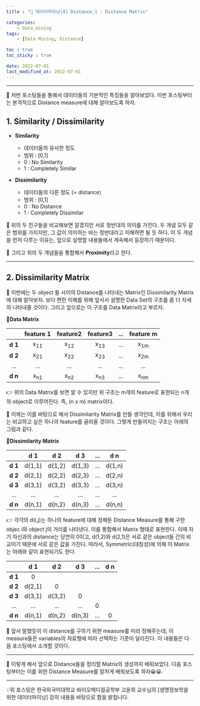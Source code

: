 ```yaml
---
title : "🧩 데이터마이닝(4) Distance_1 : Distance Matrix"

categories:
    - Data_mining
tags:
    - [Data Mining, Distance]

toc : true
toc_sticky : true

date: 2022-07-01
last_modified_at: 2022-07-01
---  
```

* * *  
  
🧩 저번 포스팅들을 통해서 데이터들의 기본적인 특징들을 알아보았다. 이번 포스팅부터는 본격적으로 Distance measure에 대해 알아보도록 하자.  
  
## 1. Similarity / Dissimilarity
  
- <b>Similarity</b>  
    - 데이터들의 유사한 정도  
    - 범위 : [0,1]  
    - 0 : No Similarity  
    - 1 : Completely Similar  
  
- <b>Dissimilarity</b>  
    - 데이터들의 다른 정도 (= distance)  
    - 범위 : [0,1]  
    - 0 : No Distance  
    - 1 : Completely Dissimilar  
  
  
🧩 위의 두 친구들을 비교해보면 알겠지만 서로 정반대의 의미를 가진다. 두 개념 모두 같은 범위를 가지지만, 그 값이 의미하는 바는 정반대라고 이해하면 될 듯 하다. 이 두 개념을 먼저 다루는 이유는, 앞으로 설명할 내용들에서 계속해서 등장하기 때문이다.  
  
🧩 그리고 위의 두 개념들을 통합해서 <b><a>Proximity</a></b>라고 한다.
  
* * *  

## 2. Dissimilarity Matrix  
  
🧩 이번에는 두 object 들 사이의 Distance를 나타내는 Matrix인 <a>Dissimilarity Matrix</a>에 대해 알아보자. 보다 편한 이해를 위해 앞서서 설명한 Data Set의 구조를 좀 더 자세히 나타내줄 것이다. 그리고 앞으로는 이 구조를 <a>Data Matrix</a>라고 부르자.  




  
<b>📝Data Matrix</b>  

||feature 1|feature2|feature3|...|feature m|
|:---:|:------:|:--------:|:--------:|:---:|:---------:|
|<b>d 1</b>|x<sub>11</sub>|x<sub>12</sub>|x<sub>13</sub>|...|x<sub>1m</sub>|
|<b>d 2</b>|x<sub>21</sub>|x<sub>22</sub>|x<sub>23</sub>|...|x<sub>2m</sub>|
|...|...|...|...|...|...|
|<b>d n</b>|x<sub>n1</sub>|x<sub>n2</sub>|x<sub>n3</sub>|...|x<sub>nm</sub>|  


  
👉 위의 Data Matrix를 보면 알 수 있지만 위 구조는 m개의 feature로 표현되는 n개의 object로 이루어진다. 즉, (n x m) matrix이다.  
  
🧩 이제는 이를 바탕으로 해서 Dissimilarity Matrix를 만들 생각인데, 이를 위해서 우리는 비교하고 싶은 하나의 feature를 골라올 것이다. 그렇게 만들어지는 구조는 아래의 그림과 같다.  
  
  
  
<b>📝Dissimilarity Matrix</b>  

  
||d 1|d 2|d 3|...|d n|
|:---:|:------:|:--------:|:--------:|:---:|:---------:|
|<b>d 1</b>|d(1,1)|d(1,2)|d(1,3)|...|d(1,n)|
|<b>d 2</b>|d(2,1)|d(2,2)|d(2,3)|...|d(2,n)|
|<b>d 3</b>|d(3,1)|d(3,2)|d(3,3)|...|d(3,n)|
|...|...|...|...|...|...|
|<b>d n</b>|d(n,1)|d(n,2)|d(n,3)|...|d(n,n)|  



👉 각각의 d(i,j)는 하나의 feature에 대해 정해둔 Distance Measure를 통해 구한 objec i와 object j의 거리를 나타낸다. 이를 통합해서 Matrix 형태로 표현한다. 이때 자기 자신과의 distance는 당연히 0이고, d(1,2)와 d(2,1)은 서로 같은 object들 간의 비교이기 때문에 서로 같은 값을 가진다. 따라서, Symmetric(대칭성)에 의해 이 Matrix는 아래와 같이 표현되기도 한다.  




  
||d 1|d 2|d 3|...|d n|
|:---:|:------:|:--------:|:--------:|:---:|:---------:|
|<b>d 1</b>|0|||||
|<b>d 2</b>|d(2,1)|0||||
|<b>d 3</b>|d(3,1)|d(3,2)|0|||
|...|...|...|...|0||
|<b>d n</b>|d(n,1)|d(n,2)|d(n,3)|...|0|  


  
🧩 앞서 말했듯이 이 distance를 구하기 위한 measure를 미리 정해주는데, 이 measure들은 variables의 자료형에 따라 선택하는 기준이 달라진다. 이 내용들은 다음 포스팅에서 소개할 것이다.  
  
* * *  

🧩 이렇게 해서 앞으로 Distance들을 정리할 Matrix의 생성까지 배워보았다. 다음 포스팅부터는 이를 위한 Distance Measure를 알차게 배워보도록 하자😀😀.  
  
* * *  
<div style="text-align: left">💡위 포스팅은 한국외국어대학교 바이오메디컬공학부 고윤희 교수님의 [생명정보학을 위한 데이터마이닝] 강의 내용을 바탕으로 함을 밝힙니다.</div>

